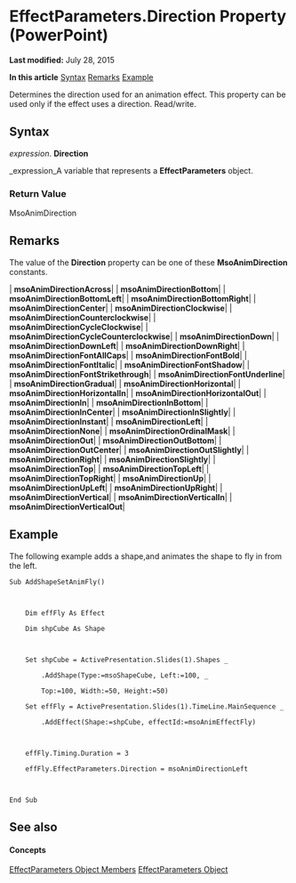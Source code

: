 
# EffectParameters.Direction Property (PowerPoint)

 **Last modified:** July 28, 2015

 **In this article**
 [Syntax](#sectionSection0)
 [Remarks](#sectionSection1)
 [Example](#sectionSection2)


Determines the direction used for an animation effect. This property can be used only if the effect uses a direction. Read/write.


## Syntax
<a name="sectionSection0"> </a>

 _expression_. **Direction**

 _expression_A variable that represents a  **EffectParameters** object.


### Return Value

MsoAnimDirection


## Remarks
<a name="sectionSection1"> </a>

The value of the  **Direction** property can be one of these **MsoAnimDirection** constants.



| **msoAnimDirectionAcross**|
| **msoAnimDirectionBottom**|
| **msoAnimDirectionBottomLeft**|
| **msoAnimDirectionBottomRight**|
| **msoAnimDirectionCenter**|
| **msoAnimDirectionClockwise**|
| **msoAnimDirectionCounterclockwise**|
| **msoAnimDirectionCycleClockwise**|
| **msoAnimDirectionCycleCounterclockwise**|
| **msoAnimDirectionDown**|
| **msoAnimDirectionDownLeft**|
| **msoAnimDirectionDownRight**|
| **msoAnimDirectionFontAllCaps**|
| **msoAnimDirectionFontBold**|
| **msoAnimDirectionFontItalic**|
| **msoAnimDirectionFontShadow**|
| **msoAnimDirectionFontStrikethrough**|
| **msoAnimDirectionFontUnderline**|
| **msoAnimDirectionGradual**|
| **msoAnimDirectionHorizontal**|
| **msoAnimDirectionHorizontalIn**|
| **msoAnimDirectionHorizontalOut**|
| **msoAnimDirectionIn**|
| **msoAnimDirectionInBottom**|
| **msoAnimDirectionInCenter**|
| **msoAnimDirectionInSlightly**|
| **msoAnimDirectionInstant**|
| **msoAnimDirectionLeft**|
| **msoAnimDirectionNone**|
| **msoAnimDirectionOrdinalMask**|
| **msoAnimDirectionOut**|
| **msoAnimDirectionOutBottom**|
| **msoAnimDirectionOutCenter**|
| **msoAnimDirectionOutSlightly**|
| **msoAnimDirectionRight**|
| **msoAnimDirectionSlightly**|
| **msoAnimDirectionTop**|
| **msoAnimDirectionTopLeft**|
| **msoAnimDirectionTopRight**|
| **msoAnimDirectionUp**|
| **msoAnimDirectionUpLeft**|
| **msoAnimDirectionUpRight**|
| **msoAnimDirectionVertical**|
| **msoAnimDirectionVerticalIn**|
| **msoAnimDirectionVerticalOut**|

## Example
<a name="sectionSection2"> </a>

The following example adds a shape,and animates the shape to fly in from the left.


```
Sub AddShapeSetAnimFly()



    Dim effFly As Effect

    Dim shpCube As Shape



    Set shpCube = ActivePresentation.Slides(1).Shapes _

        .AddShape(Type:=msoShapeCube, Left:=100, _

        Top:=100, Width:=50, Height:=50)

    Set effFly = ActivePresentation.Slides(1).TimeLine.MainSequence _

        .AddEffect(Shape:=shpCube, effectId:=msoAnimEffectFly)



    effFly.Timing.Duration = 3

    effFly.EffectParameters.Direction = msoAnimDirectionLeft



End Sub
```


## See also
<a name="sectionSection2"> </a>


#### Concepts


 [EffectParameters Object Members](74637cce-67f3-2e8d-cb12-121e0f1ef892.md)
 [EffectParameters Object](78145783-800b-433b-25c2-54dd65f59556.md)
